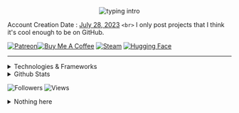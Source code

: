 <p align="center"><img src="https://readme-typing-svg.herokuapp.com?color=00FF00&size=18&duration=3500&pause=100&center=true&vCenter=true&lines=Klaus+Jackson;Blue+Sky;" alt="typing intro"></p>

Account Creation Date : [July 28, 2023](https://github.com/KlausJackson?tab=overview&from=2023-07-01&to=2023-07-31) `<br>`
I only post projects that I think it's cool enough to be on GitHub.

[![Patreon](https://img.shields.io/badge/Patreon-AC2AC2?style=for-the-badge&logo=patreon&logoColor=white)](https://patreon.com/KlausJackson)[![Buy Me A Coffee](https://img.shields.io/badge/BuyMeCoffee-FFFF00?style=for-the-badge&logo=buymeacoffee&logoColor=black)](https://buymeacoffee.com/KlausJackson)  [![Steam](https://img.shields.io/badge/Steam-000050?style=for-the-badge&logo=steam&logoColor=white)](https://steamcommunity.com/id/KlausJackson/) [![Hugging Face](https://img.shields.io/badge/HuggingFace-FFBF00?style=for-the-badge&logo=huggingface&logoColor=black)](https://huggingface.co/KlausJackson)

<!-- [![Facebook](https://img.shields.io/badge/Facebook-0000FF?style=for-the-badge&logo=facebook&logoColor=white)](https://facebook.com/KlausJacksonV) [![Gmail](https://img.shields.io/badge/Gmail-D14836?style=for-the-badge&logo=gmail&logoColor=white)](mailto:KlausJackson2@gmail.com) [![LinkedIn](https://img.shields.io/badge/LinkedIn-0077B5?style=for-the-badge&logo=linkedin&logoColor=white)](https://www.linkedin.com/in/KlausJackson/) -->

<hr>
<details>
    <summary>Technologies & Frameworks</summary>
    <div align="left">
        <p>"https://skillicons.dev/icons?i="</p>
        <img src="https://skillicons.dev/icons?i=python,rust,javascript,typescript,dart,cs,cpp&theme=dark" width="400"><br>
        <img src="https://skillicons.dev/icons?i=tauri,express,nest,next,tailwind,unity,flutter&theme=dark" width="400"><br>
        <img src="https://skillicons.dev/icons?i=mysql,mongodb,postgresql,docker,kubernetes,azure,aws,pytorch&theme=dark" width="400">
    </div>
</details>

<details>
  <summary>Github Stats</summary>

  ![Klaus Jackson's Analysis](https://github-profile-summary-cards.vercel.app/api/cards/profile-details?username=KlausJackson&theme=transparent)
  [![Klaus Jackson's GitHub stats](https://github-readme-stats.vercel.app/api?username=KlausJackson&show_icons=true&hide=prs,contribs&theme=transparent&text_color=797ef6&rank_icon=percentile&show=discussions_started,discussions_answered)](https://github.com/anuraghazra/github-readme-stats)
  ![Top Langs](https://github-readme-stats.vercel.app/api/top-langs/?username=KlausJackson&layout=compact&show_icons=true&theme=transparent&text_color=797ef6)

<!-- [![Readme Card](https://github-readme-stats.vercel.app/api/pin/?username=KlausJackson&show_icons=true&theme=transparent&text_color=797ef6&repo=Student-Management-System)](https://github.com/KlausJackson/Student-Management-System)
  [![Readme Card](https://github-readme-stats.vercel.app/api/pin/?username=KlausJackson&show_icons=true&theme=transparent&text_color=797ef6&repo=Chat-Room)](https://github.com/KlausJackson/Chat-Room) -->

</details>

<div>
  <p> </p>

  ![Followers](https://img.shields.io/github/followers/KlausJackson) ![Views](https://komarev.com/ghpvc/?username=KlausJackson&style=fflat-square&color=blue)

</div>

<details>
  <summary>Nothing here</summary>

  ![A very nice image](image.jpeg)

</details>
